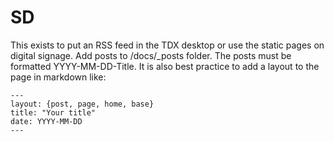 # SD

This exists to put an RSS feed in the TDX desktop or use the static pages on digital signage. Add posts to /docs/_posts folder. The posts must be formatted YYYY-MM-DD-Title. It is also best practice to add a layout to the page in markdown like:
```
---
layout: {post, page, home, base}
title: "Your title"
date: YYYY-MM-DD
---
```
